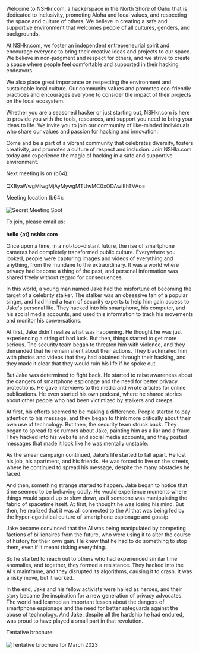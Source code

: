 Welcome to NSHkr.com, a hackerspace in the North Shore of Oahu that is dedicated to inclusivity, promoting Aloha and local values, and respecting the space and culture of others. We believe in creating a safe and supportive environment that welcomes people of all cultures, genders, and backgrounds.

At NSHkr.com, we foster an independent entrepreneurial spirit and encourage everyone to bring their creative ideas and projects to our space. We believe in non-judgment and respect for others, and we strive to create a space where people feel comfortable and supported in their hacking endeavors.

We also place great importance on respecting the environment and sustainable local culture. Our community values and promotes eco-friendly practices and encourages everyone to consider the impact of their projects on the local ecosystem.

Whether you are a seasoned hacker or just starting out, NSHkr.com is here to provide you with the tools, resources, and support you need to bring your ideas to life. We invite you to join our community of like-minded individuals who share our values and passion for hacking and innovation.

Come and be a part of a vibrant community that celebrates diversity, fosters creativity, and promotes a culture of respect and inclusion. Join NSHkr.com today and experience the magic of hacking in a safe and supportive environment.

Next meeting is on (b64): <br />  
QXByaWwgMiwgMjAyMywgMTUwMC0xODAwIEhTVAo=

Meeting location (b64): <br />  
![Secret Meeting Spot](/nshkr-location-b64.png)
  
To join, please email us: <br />  
**hello {at} nshkr.com**

Once upon a time, in a not-too-distant future, the rise of smartphone cameras had completely transformed public culture. Everywhere you looked, people were capturing images and videos of everything and anything, from the mundane to the extraordinary. It was a world where privacy had become a thing of the past, and personal information was shared freely without regard for consequences.

In this world, a young man named Jake had the misfortune of becoming the target of a celebrity stalker. The stalker was an obsessive fan of a popular singer, and had hired a team of security experts to help him gain access to Jake's personal life. They hacked into his smartphone, his computer, and his social media accounts, and used this information to track his movements and monitor his conversations.

At first, Jake didn't realize what was happening. He thought he was just experiencing a string of bad luck. But then, things started to get more serious. The security team began to threaten him with violence, and they demanded that he remain silent about their actions. They blackmailed him with photos and videos that they had obtained through their hacking, and they made it clear that they would ruin his life if he spoke out.

But Jake was determined to fight back. He started to raise awareness about the dangers of smartphone espionage and the need for better privacy protections. He gave interviews to the media and wrote articles for online publications. He even started his own podcast, where he shared stories about other people who had been victimized by stalkers and creeps.

At first, his efforts seemed to be making a difference. People started to pay attention to his message, and they began to think more critically about their own use of technology. But then, the security team struck back. They began to spread false rumors about Jake, painting him as a liar and a fraud. They hacked into his website and social media accounts, and they posted messages that made it look like he was mentally unstable.

As the smear campaign continued, Jake's life started to fall apart. He lost his job, his apartment, and his friends. He was forced to live on the streets, where he continued to spread his message, despite the many obstacles he faced.

And then, something strange started to happen. Jake began to notice that time seemed to be behaving oddly. He would experience moments where things would speed up or slow down, as if someone was manipulating the fabric of spacetime itself. At first, he thought he was losing his mind. But then, he realized that it was all connected to the AI that was being fed by the hyper-egotistical culture of smartphone espionage and gossip.

Jake became convinced that the AI was being manipulated by competing factions of billionaires from the future, who were using it to alter the course of history for their own gain. He knew that he had to do something to stop them, even if it meant risking everything.

So he started to reach out to others who had experienced similar time anomalies, and together, they formed a resistance. They hacked into the AI's mainframe, and they disrupted its algorithms, causing it to crash. It was a risky move, but it worked.

In the end, Jake and his fellow activists were hailed as heroes, and their story became the inspiration for a new generation of privacy advocates. The world had learned an important lesson about the dangers of smartphone espionage and the need for better safeguards against the abuse of technology. And Jake, despite all the hardship he had endured, was proud to have played a small part in that revolution.

Tentative brochure: <br />  
![Tentative brochure for March 2023](/nshkr-flyer-march2023.png)